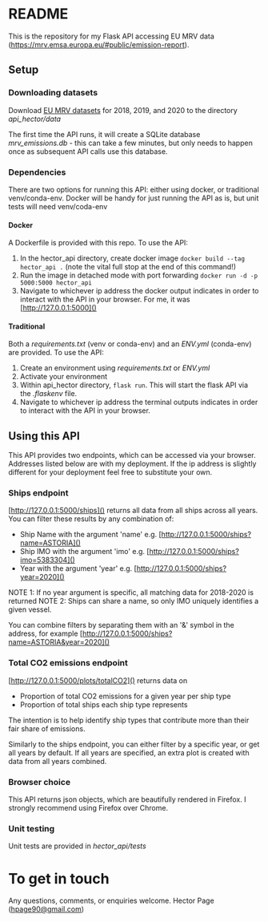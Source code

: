 # README #

This is the repository for my Flask API accessing EU MRV data (https://mrv.emsa.europa.eu/#public/emission-report).

## Setup ##
### Downloading datasets ###
Download [EU MRV datasets](https://mrv.emsa.europa.eu/#public/emission-report) for 2018, 2019, and 2020 to the directory _api_hector/data_

The first time the API runs, it will create a SQLite database _mrv_emissions.db_ - this can take a few minutes, but only needs to happen once as subsequent API calls use this database.

### Dependencies ###
There are two options for running this API: either using docker, or traditional venv/conda-env.
Docker will be handy for just running the API as is, but unit tests will need venv/coda-env
#### Docker ####
A Dockerfile is provided with this repo. To use the API:
1. In the hector_api directory, create docker image `docker build --tag hector_api .` (note the vital full stop at the end of this command!)
2. Run the image in detached mode with port forwarding `docker run -d -p 5000:5000 hector_api`
3. Navigate to whichever ip address the docker output indicates in order to interact with the API in your browser. For me, it was [http://127.0.0.1:5000]()

#### Traditional ####
Both a _requirements.txt_ (venv or conda-env) and an _ENV.yml_ (conda-env) are provided. To use the API:
1. Create an environment using _requirements.txt_ or _ENV.yml_
2. Activate your environment
3. Within api_hector directory, `flask run`. This will start the flask API via the _.flaskenv_ file.
4. Navigate to whichever ip address the terminal outputs indicates in order to interact with the API in your browser.

## Using this API ##
This API provides two endpoints, which can be accessed via your browser. Addresses listed below are with my deployment. If the ip address is slightly different for your deployment feel free to substitute your own.
### Ships endpoint ###
[http://127.0.0.1:5000/ships]() returns all data from all ships across all years.
You can filter these results by any combination of:
- Ship Name with the argument 'name' e.g. [http://127.0.0.1:5000/ships?name=ASTORIA]()
- Ship IMO with the argument 'imo' e.g. [http://127.0.0.1:5000/ships?imo=5383304]()
- Year with the argument 'year' e.g. [http://127.0.0.1:5000/ships?year=2020]()

NOTE 1: If no year argument is specific, all matching data for 2018-2020 is returned
NOTE 2: Ships can share a name, so only IMO uniquely identifies a given vessel.

You can combine filters by separating them with an '&' symbol in the address, for example [http://127.0.0.1:5000/ships?name=ASTORIA&year=2020]()
### Total CO2 emissions endpoint ###
[http://127.0.0.1:5000/plots/totalCO2]() returns data on
- Proportion of total CO2 emissions for a given year per ship type
- Proportion of total ships each ship type represents

The intention is to help identify ship types that contribute more than their fair share of emissions.

Similarly to the ships endpoint, you can either filter by a specific year, or get all years by default. If all years are specified, an extra plot is created with data from all years combined.

### Browser choice ###
This API returns json objects, which are beautifully rendered in Firefox. I strongly recommend using Firefox over Chrome.

### Unit testing ###
Unit tests are provided in _hector_api/tests_

# To get in touch #
Any questions, comments, or enquiries welcome. 
Hector Page ([hpage90@gmail.com](mailto:hpage90@gmail.com))
